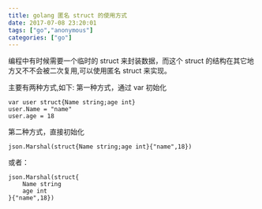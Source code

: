 ```yaml
---
title: golang 匿名 struct 的使用方式
date: 2017-07-08 23:20:01
tags: ["go","anonymous"]
categories: ["go"]
---
```


编程中有时候需要一个临时的 struct 来封装数据，而这个 struct 的结构在其它地方又不不会被二次复用,可以使用匿名 struct 来实现。


主要有两种方式,如下:
第一种方式，通过 var 初始化

```
var user struct{Name string;age int}
user.Name = "name"
user.age = 18

```

第二种方式，直接初始化

```
json.Marshal(struct{Name string;age int}{"name",18})

```
或者：
```
json.Marshal(struct{
	Name string
	age int
}{"name",18})
```
